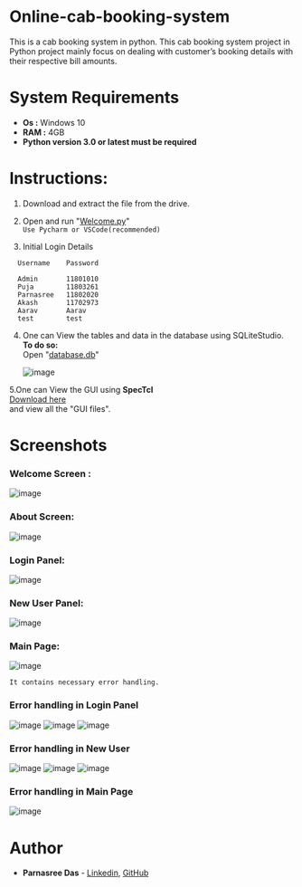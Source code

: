 # Online-cab-booking-system

This is a cab booking system in python. This cab booking system project in Python project mainly focus on dealing with customer’s booking details with their respective bill amounts.

# System Requirements
* <b>Os :</b> Windows 10
* <b>RAM :</b> 4GB
* <b>Python version 3.0 or latest must be required</b>

# Instructions:

1.	Download and extract the file from the drive.
2.	Open and run "[Welcome.py](/Welcome.py)" <br>
	```Use Pycharm or VSCode(recommended)```

3.	Initial Login Details
```
  Username    Password
  
  Admin	      11801010
  Puja	      11803261
  Parnasree   11802020
  Akash	      11702973
  Aarav	      Aarav
  test	      test
 ```
 
 4.	One can View the tables  and data in the database using SQLiteStudio. <br>
	<b>To do so:</b><br>
		Open "[database.db](/database.db)"
    
    ![image](https://user-images.githubusercontent.com/56734293/129453105-c00d3ef1-d716-4beb-bb47-1c99bea92d03.png)
    
 5.One can View the GUI using <b>SpecTcl</b> <br>
	[Download here](https://sourceforge.net/projects/spectcl/)<br>
	and view all the  "GUI files".
  
 # Screenshots
### Welcome Screen :

![image](https://user-images.githubusercontent.com/56734293/129453172-a9d2573b-a470-4dbc-915f-278cf5d69e4b.png)

### About Screen:

![image](https://user-images.githubusercontent.com/56734293/129453202-314f01e3-bafd-4e97-bb35-1b9abe4f6f12.png)

### Login Panel:

![image](https://user-images.githubusercontent.com/56734293/129453245-1d9cdc43-75b5-4314-9e6f-26d1509ae72f.png)

### New User Panel:

![image](https://user-images.githubusercontent.com/56734293/129453292-8dd292dc-7817-480c-acb6-7f771699d4cb.png)

### Main Page:
![image](https://user-images.githubusercontent.com/56734293/129453394-388ea675-725b-4b8d-8006-84d50c41e679.png)

```It contains necessary error handling.```
### Error handling in Login Panel
![image](https://user-images.githubusercontent.com/56734293/129453475-acdf0015-7862-4bef-b90d-9ee2bdf9d8ed.png)
![image](https://user-images.githubusercontent.com/56734293/129453518-7a004443-4db0-4106-b681-65800696e519.png)
![image](https://user-images.githubusercontent.com/56734293/129453671-0f54be44-4cb3-4022-ac0a-f86e35c5355d.png)

### Error handling in New User
![image](https://user-images.githubusercontent.com/56734293/129454737-d362bafc-9982-40d4-b7d1-ba6a8b572814.png)
![image](https://user-images.githubusercontent.com/56734293/129454755-f1751674-c365-4dd4-8822-51f169a49a76.png)
![image](https://user-images.githubusercontent.com/56734293/129454788-d3d226ec-042f-47a6-a5cf-23143ae7b331.png)

### Error handling in Main Page
![image](https://user-images.githubusercontent.com/56734293/129454857-722edca9-6f81-4567-bce6-226055bfb016.png)

# Author

* **Parnasree Das** - [Linkedin](https://www.linkedin.com/in/parnasree-das-6b0231196/), [GitHub](https://github.com/Puja2481)  





    
